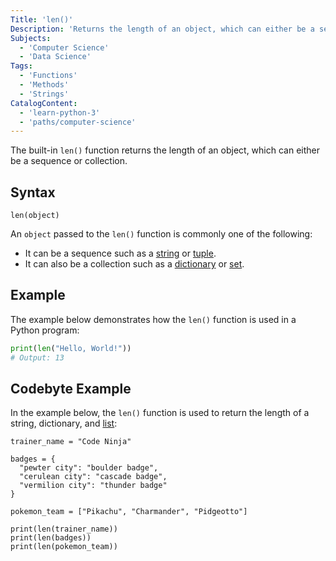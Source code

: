 ```yaml
---
Title: 'len()'
Description: 'Returns the length of an object, which can either be a sequence or collection.'
Subjects:
  - 'Computer Science'
  - 'Data Science'
Tags:
  - 'Functions'
  - 'Methods'
  - 'Strings'
CatalogContent:
  - 'learn-python-3'
  - 'paths/computer-science'
---
```


The built-in `len()` function returns the length of an object, which can either be a sequence or collection.

## Syntax

```pseudo
len(object)
```

An `object` passed to the `len()` function is commonly one of the following:

- It can be a sequence such as a [string](https://www.codecademy.com/resources/docs/python/strings) or [tuple](https://www.codecademy.com/resources/docs/python/tuples).
- It can also be a collection such as a [dictionary](https://www.codecademy.com/resources/docs/python/dictionaries) or [set](https://www.codecademy.com/resources/docs/python/set).

## Example

The example below demonstrates how the `len()` function is used in a Python program:

```py
print(len("Hello, World!"))
# Output: 13
```

## Codebyte Example

In the example below, the `len()` function is used to return the length of a string, dictionary, and [list](https://www.codecademy.com/resources/docs/python/lists):

```codebyte/python
trainer_name = "Code Ninja"

badges = {
  "pewter city": "boulder badge",
  "cerulean city": "cascade badge",
  "vermilion city": "thunder badge"
}

pokemon_team = ["Pikachu", "Charmander", "Pidgeotto"]

print(len(trainer_name))
print(len(badges))
print(len(pokemon_team))
```

